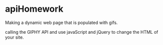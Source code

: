 # apiHomework

Making a dynamic web page that is populated with gifs. 

calling the GIPHY API and use javaScript and jQuery to change the HTML of your site.
